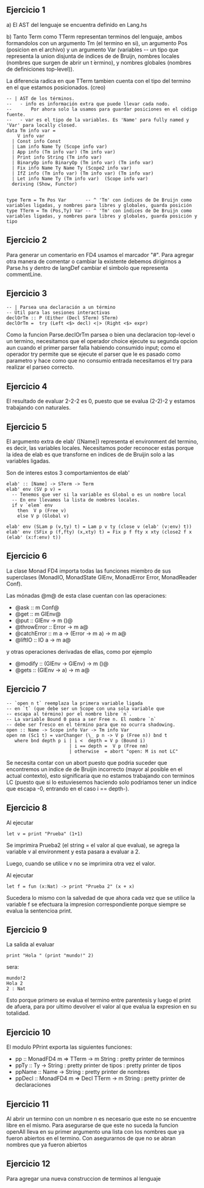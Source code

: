 ## Ejercicio 1

a) El AST del lenguaje se encuentra definido en Lang.hs

b) Tanto Term como TTerm representan terminos del lenguaje, ambos formandolos con un argumento Tm (el termino en si), un argumento Pos (posicion en el archivo) y un argumento Var (variables -- un tipo que representa la union disjunta de indices de de Bruijn, nombres locales (nombres que surgen de abrir un t ́ermino), y nombres globales (nombres de definiciones top-level)).

La diferencia radica en que TTerm tambien cuenta con el tipo del termino en el que estamos posicionados. (creo)

```
-- | AST de los términos. 
--   - info es información extra que puede llevar cada nodo. 
--       Por ahora solo la usamos para guardar posiciones en el código fuente.
--   - var es el tipo de la variables. Es 'Name' para fully named y 'Var' para locally closed. 
data Tm info var =
    V info var
  | Const info Const
  | Lam info Name Ty (Scope info var)
  | App info (Tm info var) (Tm info var)
  | Print info String (Tm info var)
  | BinaryOp info BinaryOp (Tm info var) (Tm info var)
  | Fix info Name Ty Name Ty (Scope2 info var)
  | IfZ info (Tm info var) (Tm info var) (Tm info var)
  | Let info Name Ty (Tm info var)  (Scope info var)
  deriving (Show, Functor)


type Term = Tm Pos Var       -- ^ 'Tm' con índices de De Bruijn como variables ligadas, y nombres para libres y globales, guarda posición
type TTerm = Tm (Pos,Ty) Var -- ^ 'Tm' con índices de De Bruijn como variables ligadas, y nombres para libres y globales, guarda posición y tipo
```

## Ejercicio 2

Para generar un comentario en FD4 usamos el marcador "#". Para agregar otra manera de comentar o cambiar la existente debemos dirigirnos a Parse.hs y dentro de langDef cambiar el simbolo que representa commentLine.

## Ejercicio 3

```
-- | Parsea una declaración a un término
-- Útil para las sesiones interactivas
declOrTm :: P (Either (Decl STerm) STerm)
declOrTm =  try (Left <$> decl) <|> (Right <$> expr)
```

Como la funcion Parse.declOrTm parsea o bien una declaracion top-level o un termino, necesitamos que el operador choice ejecute su segunda opcion aun cuando el primer parser falla habiendo consumido input; como el operador try permite que se ejecute el parser que le es pasado como parametro y hace como que no consumio entrada necesitamos el try para realizar el parseo correcto. 

## Ejercicio 4

El resultado de evaluar 2-2-2 es 0, puesto que se evalua (2-2)-2 y estamos trabajando con naturales.

## Ejercicio 5

El argumento extra de elab' ([Name]) representa el environment del termino, es decir, las variables locales. Necesitamos poder reconocer estas porque la idea de elab es que transforne en indices de de Bruijin solo a las variables ligadas. 

Son de interes estos 3 comportamientos de elab'

```
elab' :: [Name] -> STerm -> Term
elab' env (SV p v) =
  -- Tenemos que ver si la variable es Global o es un nombre local
  -- En env llevamos la lista de nombres locales.
  if v `elem` env 
    then  V p (Free v)
    else V p (Global v)

elab' env (SLam p (v,ty) t) = Lam p v ty (close v (elab' (v:env) t))
elab' env (SFix p (f,fty) (x,xty) t) = Fix p f fty x xty (close2 f x (elab' (x:f:env) t))
```

## Ejercicio 6

La clase Monad FD4 importa todas las funciones miembro de sus superclases (MonadIO, MonadState GlEnv, MonadError Error, MonadReader Conf).

Las mónadas @m@ de esta clase cuentan con las operaciones:
   - @ask :: m Conf@
   - @get :: m GlEnv@
   - @put :: GlEnv -> m ()@
   - @throwError :: Error -> m a@
   - @catchError :: m a -> (Error -> m a) -> m a@
   - @liftIO :: IO a -> m a@

y otras operaciones derivadas de ellas, como por ejemplo
   - @modify :: (GlEnv -> GlEnv) -> m ()@
   - @gets :: (GlEnv -> a) -> m a@  

## Ejercicio 7

```
-- `open n t` reemplaza la primera variable ligada
-- en `t` (que debe ser un Scope con una sola variable que 
-- escapa al término) por el nombre libre `n`.
-- La variable Bound 0 pasa a ser Free n. El nombre `n`
-- debe ser fresco en el término para que no ocurra shadowing.
open :: Name -> Scope info Var -> Tm info Var
open nm (Sc1 t) = varChanger (\_ p n -> V p (Free n)) bnd t
   where bnd depth p i | i <  depth = V p (Bound i)
                       | i == depth =  V p (Free nm)
                       | otherwise  = abort "open: M is not LC"
```

Se necesita contar con un abort puesto que podria suceder que encontremos un indice de de Bruijin incorrecto (mayor al posible en el actual contexto), esto significaria que no estamos trabajando con terminos LC (puesto que si lo estuviesemos haciendo solo podriamos tener un indice que escapa -0, entrando en el caso i == depth-).

## Ejercicio 8

Al ejecutar 

    let v = print "Prueba" (1+1) 

Se imprimira Prueba2 (el string = el valor al que evalua), se agrega la variable v al environment y esta pasara a evaluar a 2.

Luego, cuando se utilice v no se imprimira otra vez el valor.

Al ejecutar 

    let f = fun (x:Nat) -> print "Prueba 2" (x + x)

Sucedera lo mismo con la salvedad de que ahora cada vez que se utilice la variable f se efectuara la impresion correspondiente porque siempre se evalua la sentencioa print.

## Ejercicio 9

La salida al evaluar 

    print "Hola " (print "mundo!" 2)

sera:

    mundo!2
    Hola 2
    2 : Nat

Esto porque primero se evalua el termino entre parentesis y luego el print de afuera, para por ultimo devolver el valor al que evalua la expresion en su totalidad.

## Ejercicio 10

El modulo PPrint exporta las siguientes funciones:

 - pp :: MonadFD4 m => TTerm -> m String : pretty printer de terminos
 - ppTy :: Ty -> String : pretty printer de tipos : pretty printer de tipos
 - ppName :: Name -> String : pretty printer de nombres
 - ppDecl :: MonadFD4 m => Decl TTerm -> m String : pretty printer de declaraciones

## Ejercicio 11

Al abrir un termino con un nombre n es necesario que este no se encuentre libre en el mismo. Para asegurarse de que este no suceda la funcion openAll lleva en su primer argumento una lista con los nombres que ya fueron abiertos en el termino. Con asegurarnos de que no se abran nombres que ya fueron abiertos 


## Ejercicio 12

Para agregar una nueva construccion de terminos al lenguaje 
